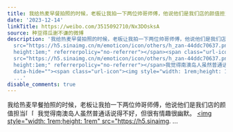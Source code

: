 ```yaml
---
title: 我给热麦早餐拍照的时候，老板让我拍一下两位帅哥师傅，他说他们是我们店的颜值担当[赞][赞]我觉得南澳岛人虽然普通话说得不好，但很有情趣很幽默。 汕头·青澳...
date: '2023-12-14'
linkTitle: https://weibo.com/3515092710/Nx3DOsksA
source: 种豆得瓜谢不谦的微博
description: '我给热麦早餐拍照的时候，老板让我拍一下两位帅哥师傅，他说他们是我们店的颜值担当<span class="url-icon"><img alt="[赞]"
  src="https://h5.sinaimg.cn/m/emoticon/icon/others/h_zan-44ddc70637.png" style="width:1em;
  height:1em;" referrerpolicy="no-referrer"></span><span class="url-icon"><img alt="[赞]"
  src="https://h5.sinaimg.cn/m/emoticon/icon/others/h_zan-44ddc70637.png" style="width:1em;
  height:1em;" referrerpolicy="no-referrer"></span>我觉得南澳岛人虽然普通话说得不好，但很有情趣很幽默。 <a href="http://weibo.com/p/100101B209475DD768A2FE479C"
  data-hide=""><span class="url-icon"><img style="width: 1rem;height: 1rem" src="https://h5.sinaimg.
  ...'
disable_comments: true
---
```

我给热麦早餐拍照的时候，老板让我拍一下两位帅哥师傅，他说他们是我们店的颜值担当<span class="url-icon"><img alt="[赞]" src="https://h5.sinaimg.cn/m/emoticon/icon/others/h_zan-44ddc70637.png" style="width:1em; height:1em;" referrerpolicy="no-referrer"></span><span class="url-icon"><img alt="[赞]" src="https://h5.sinaimg.cn/m/emoticon/icon/others/h_zan-44ddc70637.png" style="width:1em; height:1em;" referrerpolicy="no-referrer"></span>我觉得南澳岛人虽然普通话说得不好，但很有情趣很幽默。 <a href="http://weibo.com/p/100101B209475DD768A2FE479C" data-hide=""><span class="url-icon"><img style="width: 1rem;height: 1rem" src="https://h5.sinaimg. ...